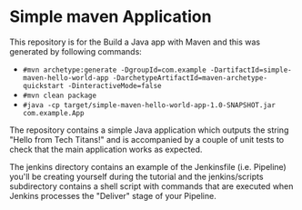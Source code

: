 # Simple maven Application

This repository is for the Build a Java app with Maven and this was generated by following commands:

- `#mvn archetype:generate -DgroupId=com.example -DartifactId=simple-maven-hello-world-app -DarchetypeArtifactId=maven-archetype-quickstart -DinteractiveMode=false` <br>
- `#mvn clean package` <br>
- `#java -cp target/simple-maven-hello-world-app-1.0-SNAPSHOT.jar com.example.App` <br>

The repository contains a simple Java application which outputs the string "Hello from Tech Titans!" and is accompanied by a couple of unit tests to check that the main application works as expected.

The jenkins directory contains an example of the Jenkinsfile (i.e. Pipeline) you'll be creating yourself during the tutorial and the jenkins/scripts subdirectory contains a shell script with commands that are executed when Jenkins processes the "Deliver" stage of your Pipeline.
